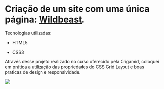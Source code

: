# Criação de um site com uma única página: [Wildbeast](https://www.origamid.com/projetos/wildbeast/).



Tecnologias utilizadas:

- HTML5

- CSS3

Através desse projeto realizado no curso oferecido pela Origamid, coloquei em prática a utilização das propriedades do CSS Grid Layout e boas praticas de design e responsividade.



![](https://uploaddeimagens.com.br/images/003/389/814/original/lb.PNG?1629403583)



